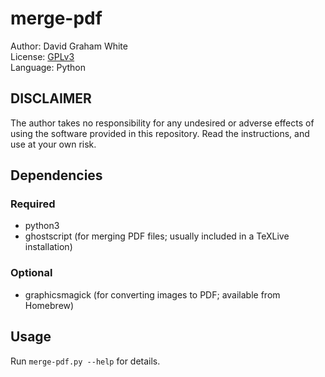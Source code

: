 # merge-pdf

Author:   David Graham White  
License:  [GPLv3](https://www.gnu.org/licenses/gpl-3.0.en.html)  
Language: Python

## DISCLAIMER

The author takes no responsibility for any undesired or adverse effects of using the software provided in this repository. Read the instructions, and use at your own risk.

## Dependencies

### Required

-  python3
-  ghostscript (for merging PDF files; usually included in a TeXLive installation)

### Optional

-  graphicsmagick (for converting images to PDF; available from Homebrew)

## Usage

Run `merge-pdf.py --help` for details.
